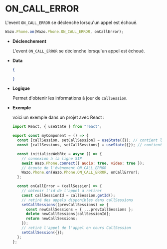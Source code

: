 # ON_CALL_ERROR

L'event `ON_CALL_ERROR` se déclenche lorsqu'un appel est échoué.

```js
Wazo.Phone.on(Wazo.Phone.ON_CALL_ERROR, onCallError);
```

<div class="useless-tab-container">

- **Déclenchement**

  L'event `ON_CALL_ERROR` se déclenche lorsqu'un appel est échoué.

- **Data**

  ```json
  {
    
  }
  ```

- **Logique**

  Permet d'obtenir les informations à jour de `callSession`.

- **Exemple**

  voici un exemple dans un projet avec React :

  ```js
  import React, { useState } from "react";

  export const myComponent = () => {
    const [callSession, setCallSession] = useState({}); // contient l'appel actif
    const [callSessions, setCallSessions] = useState({}); // contient l'ensemble des appels (en cours et disponible)

    const initializeWebRtc = async () => {
      // connexion à la ligne SIP
      await Wazo.Phone.connect({ audio: true, video: true });
      // écoute de l'évènement ON_CALL_ERROR
      Wazo.Phone.on(Wazo.Phone.ON_CALL_ERROR, onCallError);
    };

    const onCallError = (callSession) => {
      // obtenir l'id de l'appel à retirer
      const callSessionId = callSession.getId();
      // retiré des appels disponibles dans callSessions
      setCallSessions((prevCallSessions) => {
        const newCallSessions = { ...prevCallSessions };
        delete newCallSessions[callSessionId];
        return newCallSessions;
      });
      // retiré l'appel de l'appel en cours CallSession
      setCallSession({});
    };
  };
  ```

</div>
